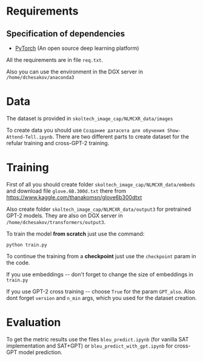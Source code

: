 # Requirements
## Specification of dependencies
- [PyTorch](https://pytorch.org/) (An open source deep learning platform) 

All the requirements are in file `req.txt`.

Also you can use the environment in the DGX server in `/home/dchesakov/anaconda3`

# Data
The dataset is provided in `skoltech_image_cap/NLMCXR_data/images`

To create data you should use `Создание датасета для обучения Show-Attend-Tell.ipynb`. There are two different parts to create dataset for the refular training and cross-GPT-2 training. 

# Training

First of all you should create folder `skoltech_image_cap/NLMCXR_data/embeds` and download file `glove.6B.300d.txt` there from https://www.kaggle.com/thanakomsn/glove6b300dtxt

Also create folder `skoltech_image_cap/NLMCXR_data/output3` for pretrained GPT-2 models. They are also on DGX server in `/home/dchesakov/transformers/output3`.

To train the model **from scratch** just use the command:

`python train.py`

To continue the training from a **checkpoint** just use the `checkpoint` param in the code.

If you use embeddings -- don't forget to change the size of embeddings in `train.py`

If you use GPT-2 cross training -- choose `True` for the param `GPT_also`. Also dont forget `version` and `n_min` args, which you used for the dataset creation.

# Evaluation 

To get the metric results use the files 
`bleu_predict.ipynb` (for vanilla SAT implementation and SAT+GPT) or `bleu_predict_with_gpt.ipynb` for cross-GPT model prediction. 



